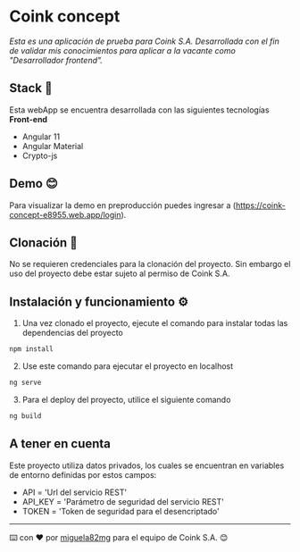 # Coink concept
_Esta es una aplicación de prueba para Coink S.A. Desarrollada con el fin de validar mis conocimientos para aplicar a la vacante como "Desarrollador frontend"._


## Stack 🚀
Esta webApp se encuentra desarrollada con las siguientes tecnologías
**Front-end**
* Angular 11
* Angular Material
* Crypto-js


## Demo 😊
Para visualizar la demo en preproducción puedes ingresar a (https://coink-concept-e8955.web.app/login).


## Clonación 🎁
No se requieren credenciales para la clonación del proyecto. Sin embargo el uso del proyecto debe estar sujeto al permiso de Coink S.A.


## Instalación y funcionamiento ⚙️
1. Una vez clonado el proyecto, ejecute el comando para instalar todas las dependencias del proyecto
```bash
npm install
```
2. Use este comando para ejecutar el proyecto en localhost
```bash
ng serve
```
3. Para el deploy del proyecto, utilice el siguiente comando
```bash
ng build
```
## A tener en cuenta
Este proyecto utiliza datos privados, los cuales se encuentran en variables de entorno definidas por estos campos:
* API = 'Url del servicio REST'
* API_KEY = 'Parámetro de seguridad del servicio REST'
* TOKEN = 'Token de seguridad para el desencriptado'




---
⌨️ con ❤️ por [miguela82mg](https://github.com/miguela82mg) para el equipo de Coink S.A. 😊
